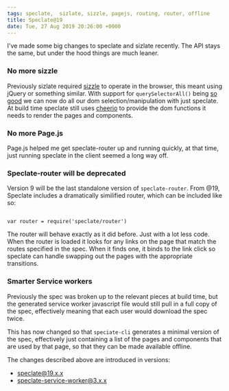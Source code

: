 ```yaml
---
tags: speclate,  sizlate, sizzle, pagejs, routing, router, offline
title: Speclate@19
date: Tue, 27 Aug 2019 20:26:00 +0000
---
```


I've made some big changes to speclate and sizlate recently. The API stays the same, but under the hood things are much leaner.

### No more sizzle

Previously sizlate required [sizzle](https://sizzlejs.com/) to operate in the browser, this meant using jQuery or something similar. With support for `querySelectorAll()` being [so good](https://caniuse.com/#feat=queryselector) we can now do all our dom selection/manipulation with just speclate. At build time speclate still uses [cheerio](https://cheerio.js.org/) to provide the dom functions it needs to render the pages and components.

### No more Page.js 
  
Page.js helped me get speclate-router up and running quickly, at that time, just running speclate in the client seemed a long way off. 

### Speclate-router will be  deprecated 

Version 9 will be the last standalone version of `speclate-router`. From @19, Speclate includes a dramatically similified router, which can be included like so: 

```

var router = require('speclate/router')

```

The router will behave exactly as it did before. Just with a lot less code. When the router is loaded it looks for any links on the page that match the routes specified in the spec. When it finds one, it binds to the link click so speclate  can handle swapping out the pages with the appropriate transitions. 


### Smarter Service workers 

Previously the spec was broken up to the relevant pieces at build time, but the generated service worker javascript file would still pull in a full copy of the spec, effectively meaning that each user would download the spec twice. 

This has now changed so that `speciate-cli` generates a minimal version of the spec, effectively just containing a list of the pages and components that are used by that page, so that they can be made available offline. 


The changes described above are introduced in versions: 

* speclate@19.x.x
* speclate-service-worker@3.x.x